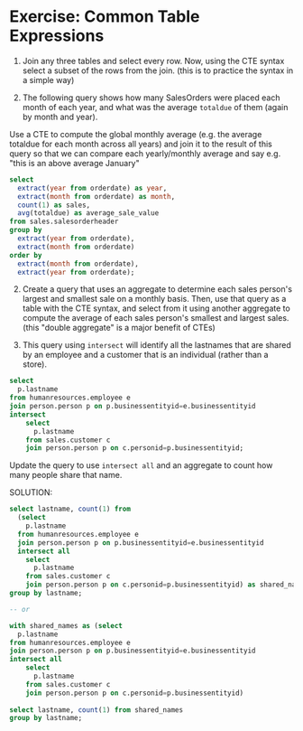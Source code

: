 # Exercise: Common Table Expressions



1. Join any three tables and select every row. Now, using the CTE syntax select a subset of the rows from the join. (this is to practice the syntax in a simple way)

2. The following query shows how many SalesOrders were placed each month of each year, and what was the average `totaldue` of them (again by month and year). 

Use a CTE to compute the global monthly average (e.g. the average totaldue for each month across all years) and join it to the result of this query so that we can compare each yearly/monthly average and say e.g. "this is an above average January"

```sql
select 
  extract(year from orderdate) as year,
  extract(month from orderdate) as month,
  count(1) as sales, 
  avg(totaldue) as average_sale_value
from sales.salesorderheader
group by 
  extract(year from orderdate),
  extract(month from orderdate)
order by 
  extract(month from orderdate),
  extract(year from orderdate);
```

2. Create a query that uses an aggregate to determine each sales person's largest and smallest sale on a monthly basis. Then, use that query as a table with the CTE syntax, and select from it using another aggregate  to compute the average of each sales person's smallest and largest sales. (this "double aggregate" is a major benefit of CTEs)

3. This query using `intersect` will identify all the lastnames that are shared by an employee and a customer that is an individual (rather than a store).

```sql
select 
  p.lastname
from humanresources.employee e
join person.person p on p.businessentityid=e.businessentityid
intersect
	select 
	  p.lastname
	from sales.customer c
	join person.person p on c.personid=p.businessentityid;
```

Update the query to use `intersect all` and an aggregate to count how many people share that name. 

SOLUTION:

```sql
select lastname, count(1) from 
  (select 
    p.lastname
  from humanresources.employee e
  join person.person p on p.businessentityid=e.businessentityid
  intersect all
    select 
      p.lastname
    from sales.customer c
    join person.person p on c.personid=p.businessentityid) as shared_names
group by lastname;

-- or

with shared_names as (select 
  p.lastname
from humanresources.employee e
join person.person p on p.businessentityid=e.businessentityid
intersect all
	select 
	  p.lastname
	from sales.customer c
	join person.person p on c.personid=p.businessentityid)
	
select lastname, count(1) from shared_names
group by lastname;

```


